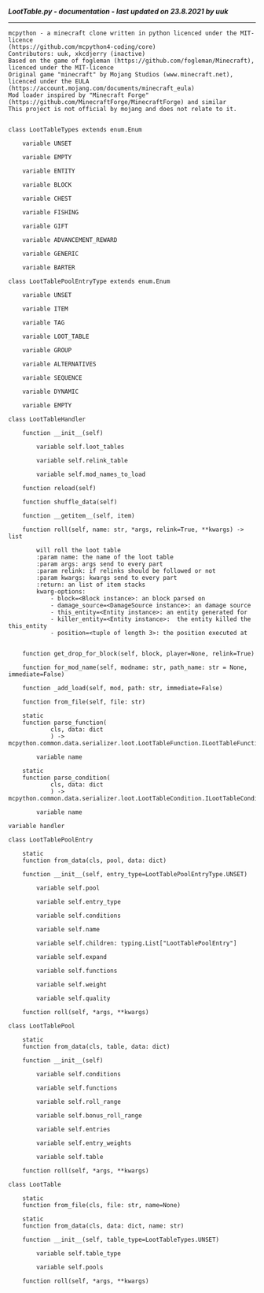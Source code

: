 ***LootTable.py - documentation - last updated on 23.8.2021 by uuk***
___

    mcpython - a minecraft clone written in python licenced under the MIT-licence 
    (https://github.com/mcpython4-coding/core)
    Contributors: uuk, xkcdjerry (inactive)
    Based on the game of fogleman (https://github.com/fogleman/Minecraft), licenced under the MIT-licence
    Original game "minecraft" by Mojang Studios (www.minecraft.net), licenced under the EULA
    (https://account.mojang.com/documents/minecraft_eula)
    Mod loader inspired by "Minecraft Forge" (https://github.com/MinecraftForge/MinecraftForge) and similar
    This project is not official by mojang and does not relate to it.


    class LootTableTypes extends enum.Enum

        variable UNSET

        variable EMPTY

        variable ENTITY

        variable BLOCK

        variable CHEST

        variable FISHING

        variable GIFT

        variable ADVANCEMENT_REWARD

        variable GENERIC

        variable BARTER

    class LootTablePoolEntryType extends enum.Enum

        variable UNSET

        variable ITEM

        variable TAG

        variable LOOT_TABLE

        variable GROUP

        variable ALTERNATIVES

        variable SEQUENCE

        variable DYNAMIC

        variable EMPTY

    class LootTableHandler

        function __init__(self)

            variable self.loot_tables

            variable self.relink_table

            variable self.mod_names_to_load

        function reload(self)

        function shuffle_data(self)

        function __getitem__(self, item)

        function roll(self, name: str, *args, relink=True, **kwargs) -> list
            
            will roll the loot table
            :param name: the name of the loot table
            :param args: args send to every part
            :param relink: if relinks should be followed or not
            :param kwargs: kwargs send to every part
            :return: an list of item stacks
            kwarg-options:
                - block=<Block instance>: an block parsed on
                - damage_source=<DamageSource instance>: an damage source
                - this_entity=<Entity instance>: an entity generated for
                - killer_entity=<Entity instance>:  the entity killed the this_entity
                - position=<tuple of length 3>: the position executed at


        function get_drop_for_block(self, block, player=None, relink=True)

        function for_mod_name(self, modname: str, path_name: str = None, immediate=False)

        function _add_load(self, mod, path: str, immediate=False)

        function from_file(self, file: str)

        static
        function parse_function(
                cls, data: dict
                ) -> mcpython.common.data.serializer.loot.LootTableFunction.ILootTableFunction:

            variable name

        static
        function parse_condition(
                cls, data: dict
                ) -> mcpython.common.data.serializer.loot.LootTableCondition.ILootTableCondition:

            variable name

    variable handler

    class LootTablePoolEntry

        static
        function from_data(cls, pool, data: dict)

        function __init__(self, entry_type=LootTablePoolEntryType.UNSET)

            variable self.pool

            variable self.entry_type

            variable self.conditions

            variable self.name

            variable self.children: typing.List["LootTablePoolEntry"]

            variable self.expand

            variable self.functions

            variable self.weight

            variable self.quality

        function roll(self, *args, **kwargs)

    class LootTablePool

        static
        function from_data(cls, table, data: dict)

        function __init__(self)

            variable self.conditions

            variable self.functions

            variable self.roll_range

            variable self.bonus_roll_range

            variable self.entries

            variable self.entry_weights

            variable self.table

        function roll(self, *args, **kwargs)

    class LootTable

        static
        function from_file(cls, file: str, name=None)

        static
        function from_data(cls, data: dict, name: str)

        function __init__(self, table_type=LootTableTypes.UNSET)

            variable self.table_type

            variable self.pools

        function roll(self, *args, **kwargs)